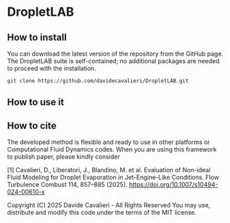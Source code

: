 # DropletLAB

## How to install

You can download the latest version of the repository from the GitHub page. The DropletLAB suite is self-contained; no additional packages are needed to proceed with the installation.
```bash
git clone https://github.com/davidecavalieri/DropletLAB.git
```
## How to use it

## How to cite

The developed method is flexible and ready to use in other platforms or Computational Fluid Dynamics codes. When you are using this framework to publish paper, please kindly consider

[1] Cavalieri, D., Liberatori, J., Blandino, M. et al. Evaluation of Non-ideal Fluid Modeling for Droplet Evaporation in Jet-Engine-Like Conditions. Flow Turbulence Combust 114, 857–885 (2025). https://doi.org/10.1007/s10494-024-00610-x

Copyright (C) 2025 Davide Cavalieri - All Rights Reserved You may use, distribute and modify this code under the terms of the MIT license.
